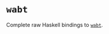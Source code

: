 # `wabt`

Complete raw Haskell bindings to [`wabt`](https://github.com/WebAssembly/wabt/tree/c3038c52956e84b53736e7155d6aaf89e2ac48b1).
